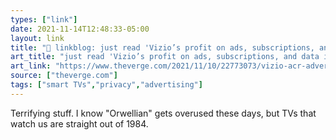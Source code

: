 ```yaml
---
types: ["link"]
date: 2021-11-14T12:48:33-05:00
layout: link
title: "🔗 linkblog: just read 'Vizio’s profit on ads, subscriptions, and data is double the money it makes selling TVs - The Verge'"
art_title: "just read 'Vizio’s profit on ads, subscriptions, and data is double the money it makes selling TVs - The Verge"
art_link: "https://www.theverge.com/2021/11/10/22773073/vizio-acr-advertising-inscape-data-privacy-q3-2021"
source: ["theverge.com"]
tags: ["smart TVs","privacy","advertising"]
---
```

Terrifying stuff. I know "Orwellian" gets overused these days, but TVs that watch us are straight out of 1984.
